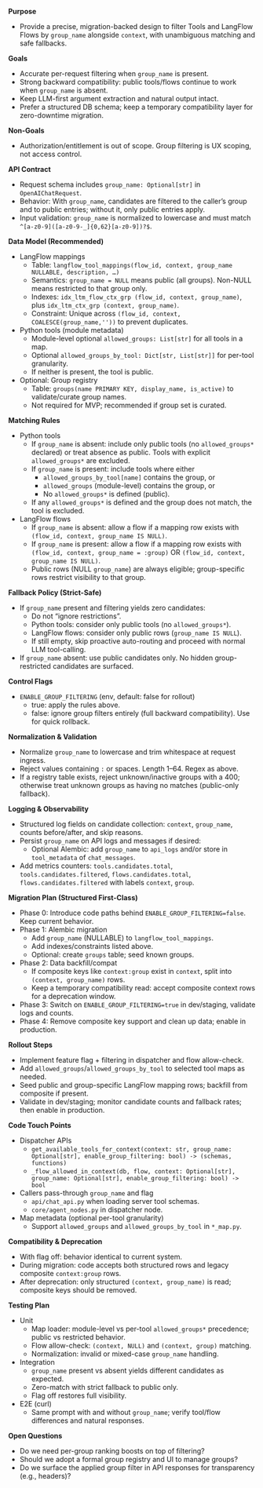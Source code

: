**Purpose**
- Provide a precise, migration-backed design to filter Tools and LangFlow Flows by `group_name` alongside `context`, with unambiguous matching and safe fallbacks.

**Goals**
- Accurate per-request filtering when `group_name` is present.
- Strong backward compatibility: public tools/flows continue to work when `group_name` is absent.
- Keep LLM-first argument extraction and natural output intact.
- Prefer a structured DB schema; keep a temporary compatibility layer for zero-downtime migration.

**Non-Goals**
- Authorization/entitlement is out of scope. Group filtering is UX scoping, not access control.

**API Contract**
- Request schema includes `group_name: Optional[str]` in `OpenAIChatRequest`.
- Behavior: With `group_name`, candidates are filtered to the caller’s group and to public entries; without it, only public entries apply.
- Input validation: `group_name` is normalized to lowercase and must match `^[a-z0-9]([a-z0-9-_]{0,62}[a-z0-9])?$`.

**Data Model (Recommended)**
- LangFlow mappings
  - Table: `langflow_tool_mappings(flow_id, context, group_name NULLABLE, description, …)`
  - Semantics: `group_name = NULL` means public (all groups). Non-NULL means restricted to that group only.
  - Indexes: `idx_ltm_flow_ctx_grp (flow_id, context, group_name)`, plus `idx_ltm_ctx_grp (context, group_name)`.
  - Constraint: Unique across `(flow_id, context, COALESCE(group_name,''))` to prevent duplicates.
- Python tools (module metadata)
  - Module-level optional `allowed_groups: List[str]` for all tools in a map.
  - Optional `allowed_groups_by_tool: Dict[str, List[str]]` for per-tool granularity.
  - If neither is present, the tool is public.
- Optional: Group registry
  - Table: `groups(name PRIMARY KEY, display_name, is_active)` to validate/curate group names.
  - Not required for MVP; recommended if group set is curated.

**Matching Rules**
- Python tools
  - If `group_name` is absent: include only public tools (no `allowed_groups*` declared) or treat absence as public. Tools with explicit `allowed_groups*` are excluded.
  - If `group_name` is present: include tools where either
    - `allowed_groups_by_tool[name]` contains the group, or
    - `allowed_groups` (module-level) contains the group, or
    - No `allowed_groups*` is defined (public).
  - If any `allowed_groups*` is defined and the group does not match, the tool is excluded.
- LangFlow flows
  - If `group_name` is absent: allow a flow if a mapping row exists with `(flow_id, context, group_name IS NULL)`.
  - If `group_name` is present: allow a flow if a mapping row exists with `(flow_id, context, group_name = :group)` OR `(flow_id, context, group_name IS NULL)`.
  - Public rows (NULL `group_name`) are always eligible; group-specific rows restrict visibility to that group.

**Fallback Policy (Strict-Safe)**
- If `group_name` present and filtering yields zero candidates:
  - Do not “ignore restrictions”.
  - Python tools: consider only public tools (no `allowed_groups*`).
  - LangFlow flows: consider only public rows (`group_name IS NULL`).
  - If still empty, skip proactive auto-routing and proceed with normal LLM tool-calling.
- If `group_name` absent: use public candidates only. No hidden group-restricted candidates are surfaced.

**Control Flags**
- `ENABLE_GROUP_FILTERING` (env, default: false for rollout)
  - true: apply the rules above.
  - false: ignore group filters entirely (full backward compatibility). Use for quick rollback.

**Normalization & Validation**
- Normalize `group_name` to lowercase and trim whitespace at request ingress.
- Reject values containing `:` or spaces. Length 1–64. Regex as above.
- If a registry table exists, reject unknown/inactive groups with a 400; otherwise treat unknown groups as having no matches (public-only fallback).

**Logging & Observability**
- Structured log fields on candidate collection: `context`, `group_name`, counts before/after, and skip reasons.
- Persist `group_name` on API logs and messages if desired:
  - Optional Alembic: add `group_name` to `api_logs` and/or store in `tool_metadata` of `chat_messages`.
- Add metrics counters: `tools.candidates.total`, `tools.candidates.filtered`, `flows.candidates.total`, `flows.candidates.filtered` with labels `context`, `group`.

**Migration Plan (Structured First-Class)**
- Phase 0: Introduce code paths behind `ENABLE_GROUP_FILTERING=false`. Keep current behavior.
- Phase 1: Alembic migration
  - Add `group_name` (NULLABLE) to `langflow_tool_mappings`.
  - Add indexes/constraints listed above.
  - Optional: create `groups` table; seed known groups.
- Phase 2: Data backfill/compat
  - If composite keys like `context:group` exist in `context`, split into `(context, group_name)` rows.
  - Keep a temporary compatibility read: accept composite context rows for a deprecation window.
- Phase 3: Switch on `ENABLE_GROUP_FILTERING=true` in dev/staging, validate logs and counts.
- Phase 4: Remove composite key support and clean up data; enable in production.

**Rollout Steps**
- Implement feature flag + filtering in dispatcher and flow allow-check.
- Add `allowed_groups`/`allowed_groups_by_tool` to selected tool maps as needed.
- Seed public and group-specific LangFlow mapping rows; backfill from composite if present.
- Validate in dev/staging; monitor candidate counts and fallback rates; then enable in production.

**Code Touch Points**
- Dispatcher APIs
  - `get_available_tools_for_context(context: str, group_name: Optional[str], enable_group_filtering: bool) -> (schemas, functions)`
  - `_flow_allowed_in_context(db, flow, context: Optional[str], group_name: Optional[str], enable_group_filtering: bool) -> bool`
- Callers pass-through `group_name` and flag
  - `api/chat_api.py` when loading server tool schemas.
  - `core/agent_nodes.py` in dispatcher node.
- Map metadata (optional per-tool granularity)
  - Support `allowed_groups` and `allowed_groups_by_tool` in `*_map.py`.

**Compatibility & Deprecation**
- With flag off: behavior identical to current system.
- During migration: code accepts both structured rows and legacy composite `context:group` rows.
- After deprecation: only structured `(context, group_name)` is read; composite keys should be removed.

**Testing Plan**
- Unit
  - Map loader: module-level vs per-tool `allowed_groups*` precedence; public vs restricted behavior.
  - Flow allow-check: `(context, NULL)` and `(context, group)` matching.
  - Normalization: invalid or mixed-case `group_name` handling.
- Integration
  - `group_name` present vs absent yields different candidates as expected.
  - Zero-match with strict fallback to public only.
  - Flag off restores full visibility.
- E2E (curl)
  - Same prompt with and without `group_name`; verify tool/flow differences and natural responses.

**Open Questions**
- Do we need per-group ranking boosts on top of filtering?
- Should we adopt a formal group registry and UI to manage groups?
- Do we surface the applied group filter in API responses for transparency (e.g., headers)?
